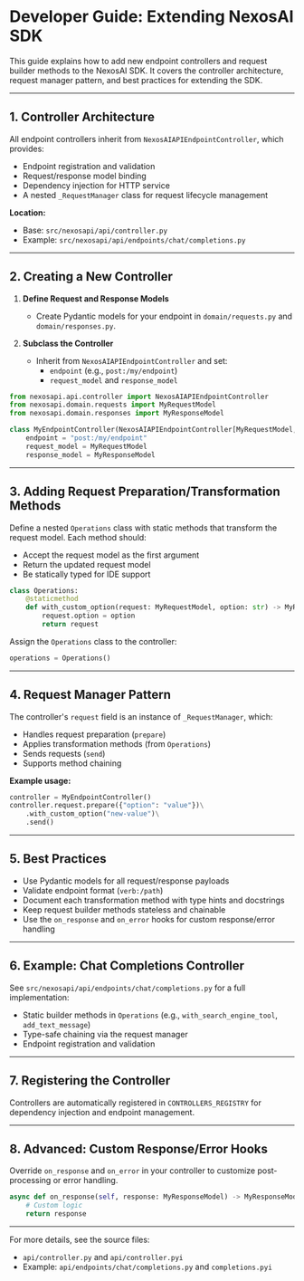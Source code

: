 # Developer Guide: Extending NexosAI SDK

This guide explains how to add new endpoint controllers and request builder methods to the NexosAI SDK. It covers the controller architecture, request manager pattern, and best practices for extending the SDK.

---

## 1. Controller Architecture

All endpoint controllers inherit from `NexosAIAPIEndpointController`, which provides:

- Endpoint registration and validation
- Request/response model binding
- Dependency injection for HTTP service
- A nested `_RequestManager` class for request lifecycle management

**Location:**

- Base: `src/nexosapi/api/controller.py`
- Example: `src/nexosapi/api/endpoints/chat/completions.py`

---

## 2. Creating a New Controller

1. **Define Request and Response Models**
   - Create Pydantic models for your endpoint in `domain/requests.py` and `domain/responses.py`.

2. **Subclass the Controller**
   - Inherit from `NexosAIAPIEndpointController` and set:
     - `endpoint` (e.g., `post:/my/endpoint`)
     - `request_model` and `response_model`

```python
from nexosapi.api.controller import NexosAIAPIEndpointController
from nexosapi.domain.requests import MyRequestModel
from nexosapi.domain.responses import MyResponseModel

class MyEndpointController(NexosAIAPIEndpointController[MyRequestModel, MyResponseModel]):
    endpoint = "post:/my/endpoint"
    request_model = MyRequestModel
    response_model = MyResponseModel
```

---

## 3. Adding Request Preparation/Transformation Methods

Define a nested `Operations` class with static methods that transform the request model. Each method should:

- Accept the request model as the first argument
- Return the updated request model
- Be statically typed for IDE support

```python
class Operations:
    @staticmethod
    def with_custom_option(request: MyRequestModel, option: str) -> MyRequestModel:
        request.option = option
        return request
```

Assign the `Operations` class to the controller:

```python
operations = Operations()
```

---

## 4. Request Manager Pattern

The controller's `request` field is an instance of `_RequestManager`, which:

- Handles request preparation (`prepare`)
- Applies transformation methods (from `Operations`)
- Sends requests (`send`)
- Supports method chaining

**Example usage:**

```python
controller = MyEndpointController()
controller.request.prepare({"option": "value"})\
    .with_custom_option("new-value")\
    .send()
```

---

## 5. Best Practices

- Use Pydantic models for all request/response payloads
- Validate endpoint format (`verb:/path`)
- Document each transformation method with type hints and docstrings
- Keep request builder methods stateless and chainable
- Use the `on_response` and `on_error` hooks for custom response/error handling

---

## 6. Example: Chat Completions Controller

See `src/nexosapi/api/endpoints/chat/completions.py` for a full implementation:

- Static builder methods in `Operations` (e.g., `with_search_engine_tool`, `add_text_message`)
- Type-safe chaining via the request manager
- Endpoint registration and validation

---

## 7. Registering the Controller

Controllers are automatically registered in `CONTROLLERS_REGISTRY` for dependency injection and endpoint management.

---

## 8. Advanced: Custom Response/Error Hooks

Override `on_response` and `on_error` in your controller to customize post-processing or error handling.

```python
async def on_response(self, response: MyResponseModel) -> MyResponseModel:
    # Custom logic
    return response
```

---

For more details, see the source files:

- `api/controller.py` and `api/controller.pyi`
- Example: `api/endpoints/chat/completions.py` and `completions.pyi`
